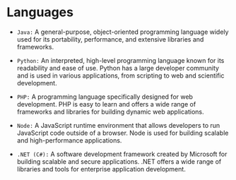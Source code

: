 # Languages

- `Java:` A general-purpose, object-oriented programming language widely used for its portability, performance, and extensive libraries and frameworks.

- `Python:` An interpreted, high-level programming language known for its readability and ease of use. Python has a large developer community and is used in various applications, from scripting to web and scientific development.

- `PHP:` A programming language specifically designed for web development. PHP is easy to learn and offers a wide range of frameworks and libraries for building dynamic web applications.

- `Node:` A JavaScript runtime environment that allows developers to run JavaScript code outside of a browser. Node is used for building scalable and high-performance applications.

- `.NET (C#):` A software development framework created by Microsoft for building scalable and secure applications. .NET offers a wide range of libraries and tools for enterprise application development.
